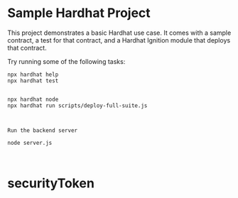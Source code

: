 # Sample Hardhat Project

This project demonstrates a basic Hardhat use case. It comes with a sample contract, a test for that contract, and a Hardhat Ignition module that deploys that contract.

Try running some of the following tasks:

```shell
npx hardhat help
npx hardhat test


npx hardhat node
npx hardhat run scripts/deploy-full-suite.js 
```
```


Run the backend server 

node server.js



```

# securityToken
